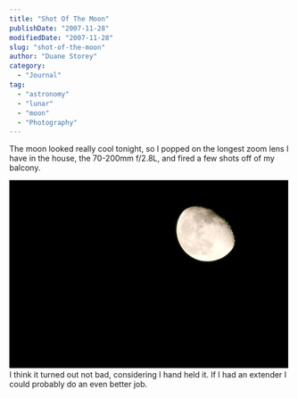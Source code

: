 ```yaml
---
title: "Shot Of The Moon"
publishDate: "2007-11-28"
modifiedDate: "2007-11-28"
slug: "shot-of-the-moon"
author: "Duane Storey"
category:
  - "Journal"
tag:
  - "astronomy"
  - "lunar"
  - "moon"
  - "Photography"
---
```


The moon looked really cool tonight, so I popped on the longest zoom lens I have in the house, the 70-200mm f/2.8L, and fired a few shots off of my balcony.

  
[![](_images/shot-of-the-moon-1.jpg)](http://www.flickr.com/photos/duanestorey/2070760106/)  
I think it turned out not bad, considering I hand held it. If I had an extender I could probably do an even better job.